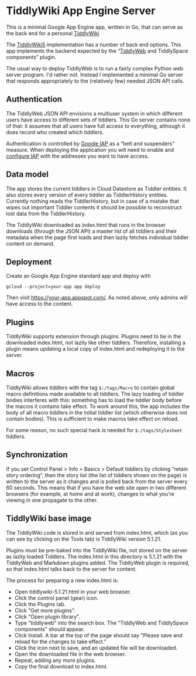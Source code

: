 # TiddlyWiki App Engine Server

This is a minimal Google App Engine app, written in Go, that can serve
as the back end for a personal [TiddlyWiki](http://tiddlywiki.com/)

The [TiddlyWiki5](https://github.com/Jermolene/TiddlyWiki5) implementation
has a number of back end options. This app implements the backend expected
by the “[TiddlyWeb](http://tiddlyweb.com/) and TiddlySpace components” plugin.

The usual way to deploy TiddlyWeb is to run a fairly complex Python web server
program. I'd rather not. Instead I implemented a minimal Go server that responds
appropriately to the (relatively few) needed JSON API calls.

## Authentication

The TiddlyWeb JSON API envisions a multiuser system in which different users have
access to different sets of tiddlers. This Go server contains none of that:
it assumes that all users have full access to everything, although it does record
who created which tiddlers.

Authentication is controlled by [Google IAP][iap] as a “belt and suspenders”
measure. When deploying the application you will need to enable and [configure
IAP][configure-iap] with the addresses you want to have access.

[iap]: https://cloud.google.com/go/getting-started/authenticate-users-with-iap
[configure-iap]: https://cloud.google.com/go/getting-started/authenticate-users-with-iap

## Data model

The app stores the current tiddlers in Cloud Datastore as Tiddler entities.
It also stores every version of every tiddler as TiddlerHistory entities.
Currently nothing reads the TiddlerHistory, but in case of a mistake that
wipes out important Tiddler contents it should be possible to reconstruct
lost data from the TiddlerHistory.

The TiddlyWiki downloaded as index.html that runs in the browser
downloads (through the JSON API) a master list of all tiddlers and their
metadata when the page first loads and then lazily fetches individual 
tiddler content on demand.

## Deployment

Create an Google App Engine standard app and deploy with

	gcloud --project=your-app app deploy

Then visit https://your-app.appspot.com/. As noted above, only admins
will have access to the content.

## Plugins

TiddlyWiki supports extension through plugins. 
Plugins need to be in the downloaded index.html, not lazily
like other tiddlers. Therefore, installing a plugin means 
updating a local copy of index.html and redeploying it to
the server.

## Macros

TiddlyWiki allows tiddlers with the tag `$:/tags/Macro` to contain
global macro definitions made available to all tiddlers.
The lazy loading of tiddler bodies interferes with this: something
has to load the tiddler body before the macros it contains take effect.
To work around this, the app includes the body of all macro tiddlers
in the initial tiddler list (which otherwise does not contain bodies).
This is sufficient to make macros take effect on reload.

For some reason, no such special hack is needed for `$:/tags/Stylesheet` tiddlers.

## Synchronization

If you set Control Panel > Info > Basics > Default tiddlers by clicking
“retain story ordering”, then the story list (the list of tiddlers shown on the page)
is written to the server as it changes and is polled back from the server every 60 seconds.
This means that if you have the web site open in two different browsers 
(for example, at home and at work), changes to what you're viewing in one
propagate to the other.

## TiddlyWiki base image

The TiddlyWiki code is stored in and served from index.html, which
(as you can see by clicking on the Tools tab) is TiddlyWiki version 5.1.21.

Plugins must be pre-baked into the TiddlyWiki file, not stored on the server
as lazily loaded Tiddlers. The index.html in this directory is 5.1.21 with
the TiddlyWeb and Markdown plugins added. The TiddlyWeb plugin is
required, so that index.html talks back to the server for content.

The process for preparing a new index.html is:

- Open tiddlywiki-5.1.21.html in your web browser.
- Click the control panel (gear) icon.
- Click the Plugins tab.
- Click "Get more plugins".
- Click "Open plugin library".
- Type "tiddlyweb" into the search box. The "TiddlyWeb and TiddlySpace components" should appear.
- Click Install. A bar at the top of the page should say "Please save and reload for the changes to take effect."
- Click the icon next to save, and an updated file will be downloaded.
- Open the downloaded file in the web browser.
- Repeat, adding any more plugins.
- Copy the final download to index.html.
